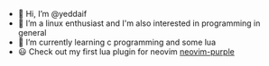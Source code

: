 - 👋 Hi, I’m @yeddaif
- 👀 I’m a linux enthusiast and I'm also interested in programming in general
- 🌱 I’m currently learning c programming and some lua
- :smiley: Check out my first lua plugin for neovim [neovim-purple](https://github.com/yeddaif/neovim-purple/)


<!---
yeddaif/yeddaif is a ✨ special ✨ repository because its `README.md` (this file) appears on your GitHub profile.
You can click the Preview link to take a look at your changes.
--->
